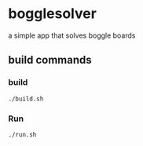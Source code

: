 # bogglesolver
a simple app that solves boggle boards


## build commands

### build
`./build.sh`

### Run
`./run.sh`
